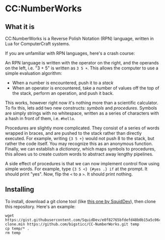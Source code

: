 # CC:NumberWorks

## What it is

CC:NumberWorks is a Reverse Polish Notation (RPN) language, written in Lua for ComputerCraft systems.

If you are unfamiliar with RPN languages, here's a crash course:

An RPN language is written with the operator on the right, and the operands on the left, i.e. "3 + 5" is written as `3 5 +`. This allows the computer to use a simple evaluation algorithm:

- When a number is encountered, push it to a _stack_
- When an operator is encountered, take a number of values off the top of the stack, perform an operation, and push it back.

This works, however right now it's nothing more than a scientific calculator. To fix this, lets add two new constructs: _symbols_ and _procedures_. Symbols are simply strings with no whitespace, written as a series of characters with a hash in front of them, i.e. `#hello`. 

Procedures are slightly more complicated. They consist of a series of words wrapped in braces, and are pushed to the stack rather than directly executed. For example, writing `{3 5 +}` would not push 8 to the stack, but rather the code itself. You may recognize this as an anonymous function. Finally, we can establish a _dictionary_, which maps symbols to procedures, this allows us to create custom words to abstract away lengthy pipelines.

A side effect of procedures is that we can now implement control flow using simple words. For example, type `{3 5 <} {#yes .} if` at the prompt. It should print "yes". Now, flip the `<` to a `>`. It should print nothing.

## Installing

To install, download a git clone tool (like [this one by SquidDev](https://gist.githubusercontent.com/SquidDev/e0f82765bfdefd48b0b15a5c06c0603b/raw/clone.min.lua)), then clone this repository. Here's an example:

```shell
wget https://gist.githubusercontent.com/SquidDev/e0f82765bfdefd48b0b15a5c06c0603b/raw/clone.min.lua
clone.min https://github.com/bigsticc/CC-NumberWorks.git temp
cp temp/* .
rm temp

```
